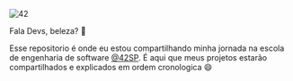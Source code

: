 ![42](https://user-images.githubusercontent.com/37448340/134789193-f88ff2a8-e8b8-4bf8-a438-5c0a7c8cce8e.png)

Fala Devs, beleza? 🖖

Esse repositorio é onde eu estou compartilhando minha jornada na escola de engenharia de software [@42SP](https://www.42sp.org.br/). É aqui que meus projetos estarão compartilhados e explicados em ordem cronologica 😄





